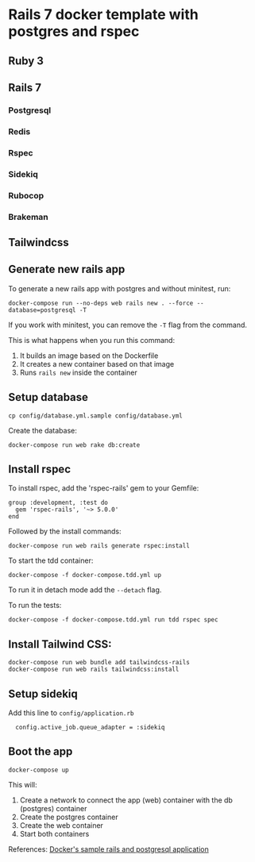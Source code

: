 # Rails 7 docker template with postgres and rspec

## Ruby 3
## Rails 7
### Postgresql
### Redis
### Rspec
### Sidekiq
### Rubocop
### Brakeman
## Tailwindcss

## Generate new rails app

To generate a new rails app with postgres and without minitest, run:

```shell
docker-compose run --no-deps web rails new . --force --database=postgresql -T
```

If you work with minitest, you can remove the `-T` flag from the command.

This is what happens when you run this command:

1. It builds an image based on the Dockerfile
2. It creates a new container based on that image
3. Runs `rails new` inside the container

## Setup database

```
cp config/database.yml.sample config/database.yml
```

Create the database:

```shell
docker-compose run web rake db:create
```

## Install rspec

To install rspec, add the 'rspec-rails' gem to your Gemfile:

```shell
group :development, :test do
  gem 'rspec-rails', '~> 5.0.0'
end
```

Followed by the install commands:

```shell
docker-compose run web rails generate rspec:install
```

To start the tdd container:

```shell
docker-compose -f docker-compose.tdd.yml up
```

To run it in detach mode add the `--detach` flag.

To run the tests:

```shell
docker-compose -f docker-compose.tdd.yml run tdd rspec spec
```

## Install Tailwind CSS:

```shell
docker-compose run web bundle add tailwindcss-rails
docker-compose run web rails tailwindcss:install
```

## Setup sidekiq

Add this line to `config/application.rb`

```shell
  config.active_job.queue_adapter = :sidekiq
```

## Boot the app

```shell
docker-compose up
```

This will:

1. Create a network to connect the app (web) container with the db (postgres)
   container
2. Create the postgres container
3. Create the web container
4. Start both containers

References: [Docker's sample rails and postgresql application](https://docs.docker.com/samples/rails/)
